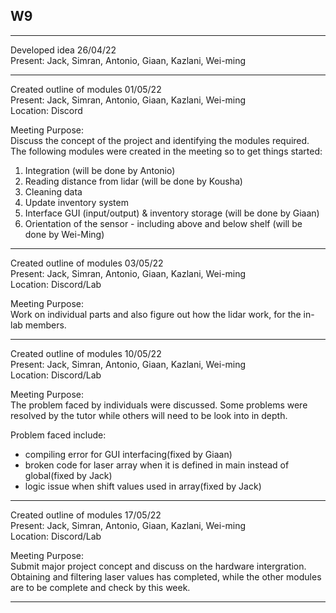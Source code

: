 ## W9
------------------------------------------------------------------------------------------------  
Developed idea 26/04/22  
Present: Jack, Simran, Antonio, Giaan, Kazlani, Wei-ming

------------------------------------------------------------------------------------------------  
Created outline of modules  01/05/22  
Present: Jack, Simran, Antonio, Giaan, Kazlani, Wei-ming  
Location: Discord   

Meeting Purpose:  
Discuss the concept of the project and identifying the modules required.   
The following modules were created in the meeting so to get things started:
1. Integration (will be done by Antonio)
2. Reading distance from lidar (will be done by Kousha)
3. Cleaning data
4. Update inventory system 
5. Interface GUI (input/output) & inventory storage (will be done by Giaan)
6. Orientation of the sensor - including above and below shelf (will be done by Wei-Ming)

------------------------------------------------------------------------------------------------  
Created outline of modules  03/05/22  
Present: Jack, Simran, Antonio, Giaan, Kazlani, Wei-ming  
Location: Discord/Lab   

Meeting Purpose:  
Work on individual parts and also figure out how the lidar work, for the in-lab members.   

-----------------------------------------------------------------------------------------------
Created outline of modules  10/05/22  
Present: Jack, Simran, Antonio, Giaan, Kazlani, Wei-ming  
Location: Discord/Lab  

Meeting Purpose:  
The problem faced by individuals were discussed. Some problems were resolved by the tutor while others will need to be look into in depth.  

Problem faced include:  
- compiling error for GUI interfacing(fixed by Giaan)
- broken code for laser array when it is defined in main instead of global(fixed by Jack) 
- logic issue when shift values used in array(fixed by Jack)  

----------------------------------------------------------------------------------------------
Created outline of modules  17/05/22  
Present: Jack, Simran, Antonio, Giaan, Kazlani, Wei-ming  
Location: Discord/Lab   

Meeting Purpose:  
Submit major project concept and discuss on the hardware intergration.  
Obtaining and filtering laser values has completed, while the other modules are to be complete and check by this week.

-----------------------------------------------------------------------------------------------
